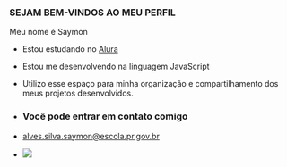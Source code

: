 
### SEJAM BEM-VINDOS AO MEU PERFIL

Meu nome é Saymon

- Estou estudando no [Alura](https://www.alura.com.br/)
- Estou me desenvolvendo na linguagem JavaScript
- Utilizo esse espaço para minha organização e compartilhamento dos meus projetos desenvolvidos.

- ### Você pode entrar em contato comigo

- alves.silva.saymon@escola.pr.gov.br

- ![](https://media.tenor.com/w99N7utuVDkAAAAC/oi-hmm.gif)

